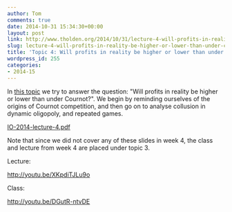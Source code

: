 ```yaml
---
author: Tom
comments: true
date: 2014-10-31 15:34:30+00:00
layout: post
link: http://www.tholden.org/2014/10/31/lecture-4-will-profits-in-reality-be-higher-or-lower-than-under-cournot-3/
slug: lecture-4-will-profits-in-reality-be-higher-or-lower-than-under-cournot-3
title: 'Topic 4: Will profits in reality be higher or lower than under Cournot?'
wordpress_id: 255
categories:
- 2014-15
---
```


In [this topic](http://www.tholden.org/wp-content/uploads/2014/10/IO-2014-lecture-4.pdf) we try to answer the question: "Will profits in reality be higher or lower than under Cournot?". We begin by reminding ourselves of the origins of Cournot competition, and then go on to analyse collusion in dynamic oligopoly, and repeated games.






[IO-2014-lecture-4.pdf](http://www.tholden.org/wp-content/uploads/2014/10/IO-2014-lecture-4.pdf)






Note that since we did not cover any of these slides in week 4, the class and lecture from week 4 are placed under topic 3.

Lecture:

http://youtu.be/XKpdiTJLu9o

Class:

http://youtu.be/DGutR-ntvDE
